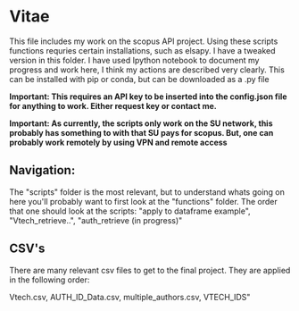 # Vitae

This file includes my work on the scopus API project. Using these scripts functions requries certain installations, such as elsapy. I have a tweaked version in this folder. I have used Ipython notebook to document my progress and work here, I think my actions are described very clearly. This can be installed with pip or conda, but can be downloaded as a .py file

**Important: This requires an API key to be inserted into the config.json file for anything to work. Either request key or contact me.**

**Important: As currently, the scripts only work on the SU network, this probably has something to with that SU pays for scopus. But, one can probably work remotely by using VPN and remote access**

## Navigation:

The "scripts" folder is the most relevant, but to understand whats going on here you'll probably want to first look at the "functions" folder. The order that one should look at the scripts: "apply to dataframe example", "Vtech_retrieve..", "auth_retrieve (in progress)"

## CSV's

There are many relevant csv files to get to the final project.
They are applied in the following order:

Vtech.csv, AUTH_ID_Data.csv, multiple_authors.csv, VTECH_IDS"






